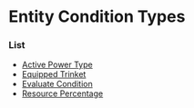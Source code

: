 # Entity Condition Types


### List

 * [Active Power Type](entity_condition_types/active_power_type.md)
 * [Equipped Trinket](entity_condition_types/equipped_trinket.md)
 * [Evaluate Condition](entity_condition_types/evaluate_condition.md)
 * [Resource Percentage](entity_condition_types/resource_percentage.md)
